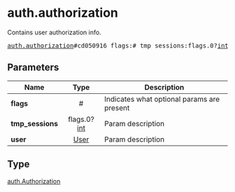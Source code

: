 # auth.authorization

Contains user authorization info.

<pre>
<a href="../constructor/auth.authorization.md">auth.authorization</a>#cd050916 flags:# tmp_sessions:flags.0?<a href="../type/int.md">int</a> user:<a href="../type/User.md">User</a> = <a href="../type/auth.Authorization.md">auth.Authorization</a>;
</pre>
## Parameters

| Name | Type | Description |
|------|:----:|-------------|
| **flags** | # | Indicates what optional params are present |
| **tmp_sessions** | flags.0?<a href="../type/int.md">int</a> | Param description |
| **user** | <a href="../type/User.md">User</a> | Param description |

## Type

<a href="../type/auth.Authorization.md">auth.Authorization</a>
